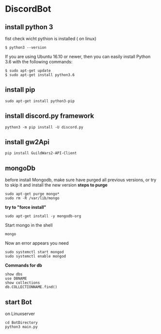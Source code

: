 # DiscordBot
## install python 3

fist check wicht pythion is installed ( on linux)

```
$ python3 --version
```

If you are using Ubuntu 16.10 or newer, then you can easily install Python 3.6 with the following commands:

```
$ sudo apt-get update
$ sudo apt-get install python3.6
```
## install pip

```
sudo apt-get install python3-pip
```
## install discord.py framework

```
python3 -m pip install -U discord.py
```
## install gw2Api

```
pip install GuildWars2-API-Client
```
## mongoDb
before install Mongodb, make sure have purged all previous versions, or try to skip it and install the new version
**steps to purge**
```
sudo apt-get purge mongo*
sudo rm -R /var/lib/mongo
```
**try to "force install"**
```
sudo apt-get install -y mongodb-org
```
Start mongo in the shell
```
mongo
```
Now an error appears 
you need
```
sudo systemctl start mongod
sudo systemctl enable mongod
```
**Commands for db**
```
show dbs
use DBNAME
show collections
db.COLLECTIONNAME.find()
```
## start Bot 
on Linuxserver
```
cd BotDirectory
python3 main.py
```
